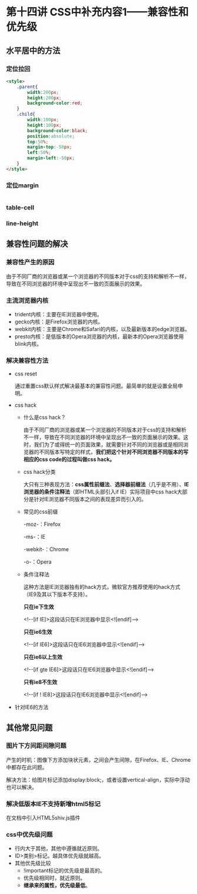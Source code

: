 # 第十四讲 CSS中补充内容1——兼容性和优先级

## 水平居中的方法

### 定位拉回

`````html
<style>
    .parent{
        width:200px;
        height:200px;
        background-color:red;
    }
    .child{
        width:100px;
        height:100px;
        background-color:black;
        position:absolute;
        top:50%;
        margin-top:-50px;
        left:50%;
        margin-left:-50px;
    }
</style>
`````

### 定位margin

````html

````

### table-cell

### line-height

## 兼容性问题的解决

### 兼容性产生的原因

由于不同厂商的浏览器或某一个浏览器的不同版本对于css的支持和解析不一样，导致在不同浏览器的环境中呈现出不一致的页面展示的效果。

### 主流浏览器内核

- trident内核：主要在IE浏览器中使用。
- gecko内核：是Firefox浏览器的内核。
- webkit内核：主要是Chrome和Safari的内核，以及最新版本的edge浏览器。
- presto内核：是低版本的Opera浏览器的内核，最新本的Opera浏览器使用blink内核。

### 解决兼容性方法

- css reset

  通过重置css默认样式解决最基本的兼容性问题。最简单的就是设置全局申明。

- css hack

  - 什么是css hack？

    由于不同厂商的浏览器或某一个浏览器的不同版本对于css的支持和解析不一样，导致在不同浏览器的环境中呈现出不一致的页面展示的效果。这时，我们为了或得统一的页面效果，就需要针对不同的浏览器或是相同浏览器的不同版本写特定的样式，**我们把这个针对不同浏览器不同版本的写相应的css code的过程叫做css hack。**

  - css hack分类

    大只有三种表现方法：**css属性前缀法**、**选择器前缀法**（几乎是不用）、**IE浏览器的条件注释法**（即HTML头部引入if IE）实际项目中css hack大部分是针对IE浏览器不同版本之间的表现差异而引入的。

  - 常见的css前缀

    -moz-：Firefox

    -ms-：IE

    -webkit-：Chrome

    -o-：Opera

  - 条件注释法

    这种方法是IE浏览器独有的hack方式，微软官方推荐使用的hack方式（IE9及其以下版本不支持）。

    **只在ie下生效**

    \<!--[if IE]>这段话只在IE浏览器中显示<![endif]-->

    **只在ie6生效**

    \<!--[if IE6]>这段话只在IE6浏览器中显示<![endif]-->

    **只在ie6以上生效**

    \<!--[if gte IE6]>这段话只在IE6浏览器中显示<![endif]-->

    **只有ie8不生效**

    \<!--[if ! IE8]>这段话只在IE6浏览器中显示<![endif]-->

- 针对IE6的方法

## 其他常见问题

### 图片下方间距间隙问题

产生的时机：图像下方添加块状元素，之间会产生间隙，在Firefox、IE、Chrome中都存在此问题。

解决方法：给图片标记添加display:block;，或者设置vertical-align，实际中浮动也可以解决。

### 解决低版本IE不支持新增html5标记

在文档中引入HTML5shiv.js插件

### css中优先级问题

- 行内大于其他，其他中遵循就近原则。
- ID>类别>标记。越具体优先级就越高。
- 其他优先级比较
  -  !important标记的优先级是最高的。
  - 优先级相同时，就近原则。
  - **继承来的属性，优先级最低**。



